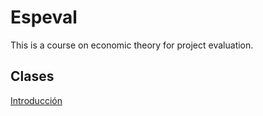 # Espeval
This is a course on economic theory for project evaluation.


## Clases

[Introducción](https://keynes37.github.io/Espeval/Class/intro.html)
